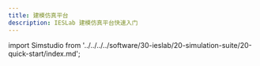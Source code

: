 ```yaml
---
title: 建模仿真平台
description: IESLab 建模仿真平台快速入门
---
```


import Simstudio from '../../../../software/30-ieslab/20-simulation-suite/20-quick-start/index.md';

<Simstudio />